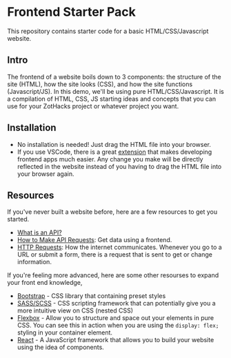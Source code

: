 # Frontend Starter Pack
This repository contains starter code for a basic HTML/CSS/Javascript website.

## Intro
The frontend of a website boils down to 3 components: the structure of the site (HTML), how the site looks (CSS), and how the site functions (Javascript/JS). In this demo, we'll be using pure HTML/CSS/Javascript. It is a compilation of HTML, CSS, JS starting ideas and concepts that you can use for your ZotHacks project or whatever project you want.

## Installation
- No installation is needed! Just drag the HTML file into your browser.
- If you use VSCode, there is a great [extension](https://ritwickdey.github.io/vscode-live-server/) that makes developing frontend apps much easier. Any change you make will be directly reflected in the website instead of you having to drag the HTML file into your browser again.

## Resources
If you've never built a website before, here are a few resources to get you started.
- [What is an API?](https://medium.com/@perrysetgo/what-exactly-is-an-api-69f36968a41f) 
- [How to Make API Requests](https://medium.com/swlh/making-use-of-apis-in-your-front-end-c168e343bea3): Get data using a frontend.
- [HTTP Requests](https://www.w3schools.com/tags/ref_httpmethods.asp): How the internet communicates. Whenever you go to a URL or submit a form, there is a request that is sent to get or change information.

If you're feeling more advanced, here are some other resourses to expand your front end knowledge,
- [Bootstrap](https://getbootstrap.com/docs/4.3/getting-started/introduction/) - CSS library that containing preset styles
- [SASS/SCSS](https://sass-lang.com/) - CSS scripting framework that can potentially give you a more intuitive view on CSS (nested CSS)
- [Flexbox](https://css-tricks.com/snippets/css/a-guide-to-flexbox/) - Allow you to structure and space out your elements in pure CSS. You can see this in action when you are using the `display: flex;` styling in your container element.
- [React](https://reactjs.org/tutorial/tutorial.html) - A JavaScript framework that allows you to build your website using the idea of components.
